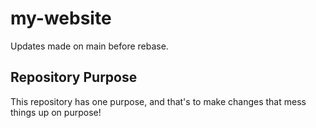 # my-website

Updates made on main before rebase.

## Repository Purpose

This repository has one purpose,
and that's to make changes that mess things up
on purpose!